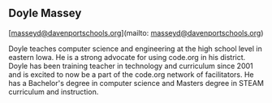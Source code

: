 ## Doyle Massey

[masseyd@davenportschools.org](mailto: masseyd@davenportschools.org)

Doyle teaches computer science and engineering at the high school level in eastern Iowa.  He is a strong advocate for using code.org in his district.   Doyle has been training teacher in technology and curriculum since 2001 and is excited to now be a part of the code.org network of facilitators.   He has a Bachelor's degree in computer science and Masters degree in STEAM curriculum and instruction.